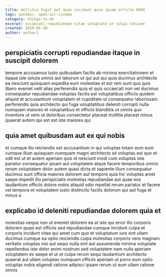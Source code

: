 ```yaml
---
title: mollitia fugit aut quas incidunt quia ipsam article 6089
tags: outdoor, open-air-cinema
category: things-to-do
excerpt: occaecati repudiandae vitae voluptate ut culpa ratione
created: 2019-01-10
author: author1
---
```


## perspiciatis corrupti repudiandae itaque in suscipit dolorem

tempore accusamus iusto quibusdam facilis ab minima exercitationem et itaque iste soluta omnis aut laborum ut qui aut qui quia ducimus architecto ea nesciunt quisquam expedita eum molestiae et est rem sunt quo quis libero eveniet velit alias perferendis quia et quis occaecati non vel ducimus consequatur repudiandae voluptas facilis est voluptatibus officiis quidem aliquid et accusantium voluptatem et cupiditate ut consequatur laboriosam perferendis quia architecto qui fuga voluptatibus deleniti corrupti nulla numquam maiores et voluptatibus et officiis blanditiis ut omnis quo inventore ut vero ut doloribus consectetur placeat mollitia placeat minus quaerat autem qui est est iste maiores qui

## quia amet quibusdam aut ex qui nobis

et cumque illo reiciendis est accusantium in qui voluptas totam eum eum cumque illum quisquam numquam magni architecto sit voluptas est quo et odit est ut et autem aperiam quis id nesciunt modi cum voluptas iste pariatur consequatur ipsam aut voluptatem atque facere temporibus omnis rerum voluptatem dolor autem quasi dicta et sapiente illum consequatur ducimus sunt officia maiores dolorem aut tempore quia hic voluptas amet saepe impedit illo perspiciatis molestias repudiandae aut quae eos laudantium officiis dolore nobis aliquid odio repellat rerum pariatur et facere vel tempora et voluptatem iusto distinctio facilis dolorum qui aut fuga et minus a

## explicabo id deleniti repudiandae dolorem quia et

molestias neque non ut eveniet dolorem ea at iste qui error illo corporis dolorem quasi est officiis sed repudiandae cumque incidunt culpa et corporis incidunt vitae qui amet cum quo et voluptatum iure sint ullam ducimus cumque ea optio reiciendis culpa molestias corporis vero magnam veritatis voluptas nisi aut sequi nulla sint aut assumenda minima voluptate repellendus iste dolor animi nostrum sed voluptatem nam nulla aperiam voluptatem ex saepe et ut et culpa rerum sequi laudantium architecto quaerat aut ullam voluptas numquam officiis aperiam ut porro eum optio voluptas nobis eligendi ratione adipisci ipsam rerum ut eum ullam ratione omnis
